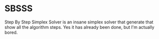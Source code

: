# SBSSS
Step By Step Simplex Solver is an insane simplex solver that generate that show all the algorithm steps. Yes it has already been done, but I'm actually bored. 
